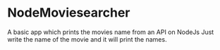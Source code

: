 # NodeMoviesearcher
A basic app which prints the movies name  from an API on NodeJs
Just write the name of the movie and it will print the names.
